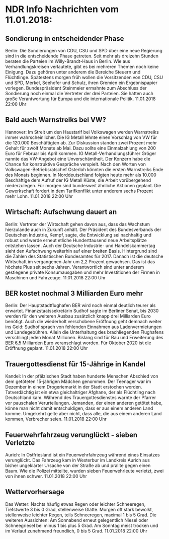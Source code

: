 # NDR Info Nachrichten vom 11.01.2018:


## Sondierung in entscheidender Phase
Berlin: Die Sondierungen von CDU, CSU und SPD über eine neue Regierung sind in die entscheidende Phase getreten. Seit mehr als dreizehn Stunden beraten die Parteien im Willy-Brandt-Haus in Berlin. Wie aus Verhandlungskreisen verlautete, gibt es bei mehreren Themen noch keine Einigung. Dazu gehören unter anderem die Bereiche Steuern und Flüchtlinge. Spätestens morgen früh wollen die Vorsitzenden von CDU, CSU und SPD, Merkel, Seehofer und Schulz, ihren Gremien ein Ergebnispapier vorlegen. Bundespräsident Steinmeier ermahnte zum Abschluss der Sondierung noch einmal die Vertreter der drei Parteien. Sie hätten auch große Verantwortung für Europa und die internationale Politik. 11.01.2018 22:00 Uhr 

## Bald auch Warnstreiks bei VW?
Hannover: Im Streit um den Haustarif bei Volkswagen werden Warnstreiks immer wahrscheinlicher. Die IG Metall lehnte einen Vorschlag von VW für die 120.000 Beschäftigten ab. Zur Diskussion standen zwei Prozent mehr Gehalt für zwölf Monate ab Mai. Dazu sollte eine Einmalzahlung von 200 Euro für Februar bis April kommen. IG Metall-Verhandlungsführer Gröger nannte das VW-Angebot eine Unverschämtheit. Der Konzern habe die Chance für konstruktive Gespräche verspielt. Nach den Worten von Volkswagen-Betriebsratschef Osterloh könnten die ersten Warnstreiks Ende des Monats beginnen. In Norddeutschland folgten heute mehr als 10.000 Beschäftige dem Aufruf der IG Metall Küste, die Arbeit vorübergehend niederzulegen. Für morgen sind bundesweit ähnliche Aktionen geplant. Die Gewerkschaft fordert in dem Tarifkonflikt unter anderem sechs Prozent mehr Lohn. 11.01.2018 22:00 Uhr 

## Wirtschaft: Aufschwung dauert an
Berlin: Vertreter der Wirtschaft gehen davon aus, dass das Wachstum hierzulande auch in Zukunft anhält. Der Präsident des Bundesverbands der Deutschen Industrie, Kempf, sagte, die Entwicklung sei nachhaltig und robust und werde erneut etliche Hunderttausend neue Arbeitsplätze entstehen lassen. Auch der Deutsche Industrie- und Handelskammertag sieht den Aufschwung weiterhin auf einer breiten Basis. Hintergrund sind die Zahlen des Statistischen Bundesamtes für 2017. Danach ist die deutsche Wirtschaft im vergangenen Jahr um 2,2 Prozent gewachsen. Das ist das höchste Plus seit sechs Jahren. Verantwortlich sind unter anderem gestiegene private Konsumausgaben und mehr Investitionen der Firmen in Maschinen und Fahrzeuge. 11.01.2018 22:00 Uhr 

## BER kostet nochmal 3 Milliarden Euro mehr
Berlin: Der Hauptstadtflughafen BER wird noch einmal deutlich teurer als erwartet. Finanzstaatssekretärin Sudhof sagte im Berliner Senat, bis 2030 werden für den weiteren Ausbau zusätzlich knapp drei Milliarden Euro benötigt. Auch die wiederholt verschobene Eröffnung geht demnach weiter ins Geld: Sudhof sprach von fehlenden Einnahmen aus Ladenvermietungen und Landegebühren. Allein die Unterhaltung des brachliegenden Flughafens verschlingt jeden Monat Millionen. Bislang sind für Bau und Erweiterung des BER 6,5 Milliarden Euro veranschlagt worden. Für Oktober 2020 ist die Eröffnung geplant. 11.01.2018 22:00 Uhr 

## Trauergottesdienst für 15-Jährige in Kandel
Kandel: In der pfälzischen Stadt haben hunderte Menschen Abschied von dem getöteten 15-jährigen Mädchen genommen. Der Teenager war im Dezember in einem Drogeriemarkt in der Stadt erstochen worden. Tatverdächtig ist ein etwa gleichaltriger Afghane, der als Flüchtling nach Deutschland kam. Während des Trauergottesdienstes warnte der Pfarrer vor pauschalen Verurteilungen. Jemanden, der einen anderen getötet habe, könne man nicht damit entschuldigen, dass er aus einem anderen Land komme. Umgekehrt gelte aber nicht, dass alle, die aus einem anderen Land kommen, Verbrecher seien. 11.01.2018 22:00 Uhr 

## Feuerwehrfahrzeug verunglückt - sieben Verletzte
Aurich: In Ostfriesland ist ein Feuerwehrfahrzeug während eines Einsatzes verunglückt. Das Fahrzeug kam in Westerbur im Landkreis Aurich aus bisher ungeklärter Ursache von der Straße ab und prallte gegen einen Baum. Wie die Polizei mitteilte, wurden sieben Feuerwehrleute verletzt, zwei von ihnen schwer. 11.01.2018 22:00 Uhr 

## Wettervorhersage
Das Wetter:
Nachts häufig etwas Regen oder leichter Schneeregen, Tiefstwerte 3 bis 0 Grad, stellenweise Glätte. Morgen oft stark bewölkt, stellenweise leichter Regen, teils Schneeregen, maximal 1 bis 5 Grad. Die weiteren Aussichten: Am Sonnabend erneut gelegentlich Niesel oder Schneegriesel bei minus 1 bis plus 5 Grad. Am Sonntag meist trocken und im Verlauf zunehmend freundlich, 0 bis 5 Grad. 11.01.2018 22:00 Uhr 
